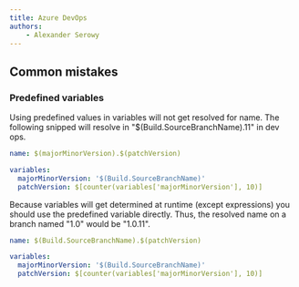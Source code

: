 ```yaml
---
title: Azure DevOps
authors:
    - Alexander Serowy
---
```


## Common mistakes

### Predefined variables

Using predefined values in variables will not get resolved for name. The following snipped will resolve in "$(Build.SourceBranchName).11" in dev ops.

```yaml
name: $(majorMinorVersion).$(patchVersion)

variables:
  majorMinorVersion: '$(Build.SourceBranchName)'
  patchVersion: $[counter(variables['majorMinorVersion'], 10)]
```

Because variables will get determined at runtime (except expressions) you should use the predefined variable directly. Thus, the resolved name on a branch named "1.0" would be "1.0.11".

```yaml
name: $(Build.SourceBranchName).$(patchVersion)

variables:
  majorMinorVersion: '$(Build.SourceBranchName)'
  patchVersion: $[counter(variables['majorMinorVersion'], 10)]
```
